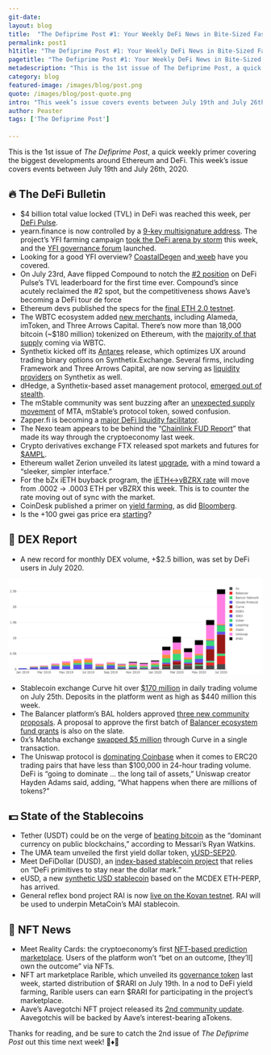 ```yaml
---
git-date:
layout: blog
title:  "The Defiprime Post #1: Your Weekly DeFi News in Bite-Sized Fashion"
permalink: post1
h1title: "The Defiprime Post #1: Your Weekly DeFi News in Bite-Sized Fashion"
pagetitle: "The Defiprime Post #1: Your Weekly DeFi News in Bite-Sized Fashion"
metadescription: "This is the 1st issue of The Defiprime Post, a quick weekly primer covering the biggest developments around Ethereum and DeFi"
category: blog
featured-image: /images/blog/post.png
quote: /images/blog/post-quote.png
intro: "This week’s issue covers events between July 19th and July 26th, 2020"
author: Peaster
tags: ['The Defiprime Post']

---
```

This is the 1st issue of _The Defiprime Post_, a quick weekly primer covering the biggest developments around Ethereum and DeFi. This week’s issue covers events between July 19th and July 26th, 2020.


## 🔥 The DeFi Bulletin

*   $4 billion total value locked (TVL) in DeFi was reached this week, per [DeFi Pulse](https://twitter.com/defipulse/status/1287018575245516800).
*   yearn.finance is now controlled by a [9-key multisignature address](https://twitter.com/devops199fan/status/1285595812106588162). The project’s YFI farming campaign [took the DeFi arena by storm](https://twitter.com/VentureCoinist/status/1286784984368349184) this week, and the [YFI governance forum](https://twitter.com/Cooopahtroopa/status/1285080765198487553) launched.
*   Looking for a good YFI overview? [CoastalDegen](https://twitter.com/CoastalDegener1/status/1286404098179432450) and[ weeb](https://medium.com/@Weeb_Mcgee/yfi-explained-by-weeb-90a4e545aa3e) have you covered.
*   On July 23rd, Aave flipped Compound to notch the [#2 position](https://twitter.com/defiprime/status/1286335271987040258) on DeFi Pulse’s TVL leaderboard for the first time ever. Compound’s since acutely reclaimed the #2 spot, but the competitiveness shows Aave’s becoming a DeFi tour de force
*   Ethereum devs published the specs for the [final ETH 2.0 testnet](https://blog.ethereum.org/2020/07/23/eth2-quick-update-no-13/).
*   The WBTC ecosystem added [new merchants](https://twitter.com/WrappedBTC/status/1286094521332244482), including Alameda, imToken, and Three Arrows Capital. There’s now more than 18,000 bitcoin (~$180 million) tokenized on Ethereum, with the [majority of that supply](https://twitter.com/jpurd17/status/1286310982453780480) coming via WBTC.
*   Synthetix kicked off its [Antares](https://blog.synthetix.io/the-antares-release/) release, which optimizes UX around trading binary options on Synthetix.Exchange. Several firms, including Framework and Three Arrows Capital, are now serving as [liquidity providers](https://blog.synthetix.io/institutional-liquidity-providers-join-synthetix/) on Synthetix as well.
*   dHedge, a Synthetix-based asset management protocol, [emerged out of stealth](https://medium.com/@dhedgeorg/dhedge-invest-like-the-best-6fcb5ff9370f).
*   The mStable community was sent buzzing after an [unexpected supply movement](https://twitter.com/defiprime/status/1285593541901606913) of MTA, mStable’s protocol token, sowed confusion.
*   Zapper.fi is becoming a [major DeFi liquidity facilitator](https://twitter.com/NodarJ/status/1287120146927177735).
*   The Nexo team appears to be behind the “[Chainlink FUD Report](https://twitter.com/ChainLinkGod/status/1284705242953560064)” that made its way through the cryptoeconomy last week.
*   Crypto derivatives exchange FTX released spot markets and futures for [$AMPL](https://twitter.com/defiprime/status/1286312765712240640).
*   Ethereum wallet Zerion unveiled its latest [upgrade](https://twitter.com/zerion_io/status/1286367893467299846), with a mind toward a “sleeker, simpler interface.”
*   For the bZx iETH buyback program, the [iETH&lt;->vBZRX rate](https://twitter.com/bzxHQ/status/1286801455903420416) will move from .0002 -> .0003 ETH per vBZRX this week. This is to counter the rate moving out of sync with the market.
*   CoinDesk published a primer on [yield farming](https://www.coindesk.com/defi-yield-farming-simplified-with-human-words), as did [Bloomberg](https://www.bloomberg.com/news/articles/2020-07-25/what-s-yield-farming-and-how-do-you-grow-crypto-quicktake?cmpid=socialflow-facebook-business&utm_medium=social&utm_source=twitter&utm_content=crypto&utm_campaign=socialflow-organic&fbclid=IwAR07gohUrxLKwSuyotES7Dt5vnywCffEiddeu3ydiilhG5GnGN-nmWOlPlY&sref=DOTC0U32).
*   Is the +100 gwei gas price era [starting](https://twitter.com/defiprime/status/1286347581619044354)?


## 💱 DEX Report

*   A new record for monthly DEX volume, +$2.5 billion, was set by DeFi users in July 2020.

![](/images/blog/dex-image2.png)

*   Stablecoin exchange Curve hit over [$170 million](https://twitter.com/CurveFinance/status/1287070703120867328) in daily trading volume on July 25th. Deposits in the platform went as high as $440 million this week.
*   The Balancer platform’s BAL holders approved [three new community proposals](https://twitter.com/BalancerLabs/status/1284921092994465797). A proposal to approve the first batch of [Balancer ecosystem fund grants](https://twitter.com/devops199fan/status/1287035982248849416) is also on the slate.
*   0x’s Matcha exchange [swapped $5 million](https://twitter.com/CurveFinance/status/1287152604699484161) through Curve in a single transaction.
*   The Uniswap protocol is [dominating Coinbase](https://twitter.com/haydenzadams/status/1285039367715729408) when it comes to ERC20 trading pairs that have less than $100,000 in 24-hour trading volume. DeFi is “going to dominate … the long tail of assets,” Uniswap creator Hayden Adams said, adding, “What happens when there are millions of tokens?”

## 💵 State of the Stablecoins

*   Tether (USDT) could be on the verge of [beating bitcoin](https://twitter.com/RyanWatkins_/status/1285236945354981381) as the “dominant currency on public blockchains,” according to Messari’s Ryan Watkins.
*   The UMA team unveiled the first yield dollar token, [yUSD-SEP20](https://medium.com/uma-project/the-yield-dollar-on-uma-3a492e79069f).
*   Meet DeFiDollar (DUSD), an [index-based stablecoin project](https://medium.com/@atvanguard/a-curvy-defidollar-c249438c154a) that relies on “DeFi primitives to stay near the dollar mark.”
*   eUSD, a new [synthetic USD stablecoin](https://twitter.com/LiuJie1985/status/1284840252247437314) based on the MCDEX ETH-PERP, has arrived.
*   General reflex bond project RAI is now [live on the Kovan testnet](https://twitter.com/stefan__ionescu/status/1285241225050759168). RAI will be used to underpin MetaCoin’s MAI stablecoin.


## 💎 NFT News

*   Meet Reality Cards: the cryptoeconomy’s first [NFT-based prediction marketplace](https://medium.com/reality-cards/announcing-reality-cards-the-worlds-first-nft-based-prediction-market-9142cffd5cf8). Users of the platform won’t “bet on an outcome, [they’ll] own the outcome” via NFTs.
*   NFT art marketplace Rarible, which unveiled its [governance token](https://www.coindesk.com/yield-farming-expands-from-finance-to-digital-collectibles-rarible-nfts) last week, started distribution of $RARI on July 19th. In a nod to DeFi yield farming, Rarible users can earn $RARI for participating in the project’s marketplace.
*   Aave’s Aavegotchi NFT project released its [2nd community update](https://medium.com/@aavegotchi/aavegotchi-community-update-2-d995189ff1a4). Aavegotchis will be backed by Aave’s interest-bearing aTokens.  



Thanks for reading, and be sure to catch the 2nd issue of _The_ _Defiprime Post_ out this time next week! 👋♦️👋
